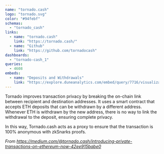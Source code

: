 ```yaml
---
name: "tornado.cash"
logo: "tornado.svg"
color: "#94febf"
schemas:
  - "tornado_cash"
links:
  - name: "tornado.cash"
    link: "https://tornado.cash/"
  - name: "Github"
    link: "https://github.com/tornadocash"
dashboards:
  - "tornado-cash_1"
queries:
  - 4608
embeds:
  - name: "Deposits and Withdrawals"
    link: "https://explore.duneanalytics.com/embed/query/7716/visualization/15369?api_key=GWWfGKZdNb0KtevrLyfnPlaMaXiwoXWcc19hDJH1"
---
```


Tornado improves transaction privacy by breaking the on-chain link between recipient and destination addresses. It uses a smart contract that accepts ETH deposits that can be withdrawn by a different address. Whenever ETH is withdrawn by the new address, there is no way to link the withdrawal to the deposit, ensuring complete privacy.

In this way, Tornado.cash acts as a proxy to ensure that the transaction is 100% anonymous with zkSnarks proofs.

*From https://medium.com/@tornado.cash/introducing-private-transactions-on-ethereum-now-42ee915babe0*
